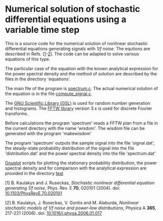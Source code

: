 # Numerical solution of stochastic differential equations using a variable time step

This is a source code for the numerical solution of nonlinear stochastic differential equations generating signals with _1/f_ noise. The equtions are described in Refs. [[1](#ref1)-[2](#ref2)]. The code can be adapted to solve various equations of this type.

The particular case of the equation with the known analytical expression for the power spectral density and the method of solution are described by the files in the directiory 'equations'.

The main file of the program is [spectrum.c](spectrum.c). The actual numerical solution of the equation is in the file [compute_signal.c](compute_signal.c).

The [GNU Scientific Library (GSL)](http://www.gnu.org/software/gsl/) is used for random number generation and histograms. The [FFTW library](http://www.fftw.org/) version 3.x is used for discrete Fourier transforms.

Before calculations the program 'spectrum' reads a FFTW plan from a file in the current directory with the name 'wisdom'. The wisdom file can be generated with the program 'makewisdom'

The program 'spectrum' outputs the sample signal into the file 'signal.dat', the steady-state probability distribution of the signal into the file 'distribution.dat' and the power spectral density into the file 'spectrum.dat'

[Gnuplot](http://www.gnuplot.info/) scripts for plotting the stationary probability distribution, the power spectral density and for comparison with the analytical expression are provided in the directory [test](test)

[<a name="ref1">1</a>] B. Kaulakys and J. Ruseckas, _Stochastic nonlinear differential equation generating 1/f noise_, Phys. Rev. E **70**, 020101 (2004). doi: [10.1103/PhysRevE.70.020101](https://doi.org/10.1103/PhysRevE.70.020101)
    
[<a name="ref2">2</a>] B. Kaulakys, J. Ruseckas, V. Gontis and M. Alaburda, _Nonlinear stochastic models of 1/f noise and power-law distributions_, Physica A **365**, 217-221 (2006). doi: [10.1016/j.physa.2006.01.017](https://doi.org/10.1016/j.physa.2006.01.017)

